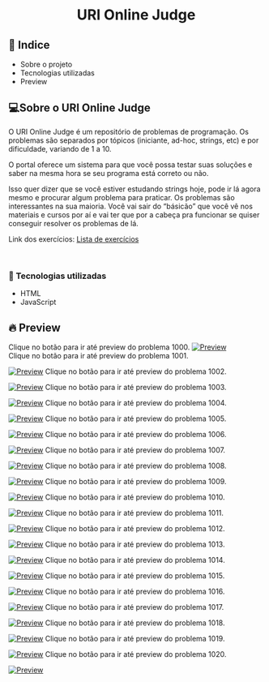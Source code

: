 <h1  align="center" >URI Online Judge</h1>


<h2>📕 Indice</h2>

<ul>
  <li>Sobre o projeto</li>
  <li>Tecnologias utilizadas</li>
  <li>Preview</li>
</ul>

<h2>💻Sobre o URI Online Judge </h2>

O URI Online Judge é um repositório de problemas de programação. Os problemas são separados por tópicos (iniciante, ad-hoc, strings, etc) e por dificuldade, variando de 1 a 10.

O portal oferece um sistema para que você possa testar suas soluções e saber na mesma hora se seu programa está correto ou não.

Isso quer dizer que se você estiver estudando strings hoje, pode ir lá agora mesmo e procurar algum problema para praticar. Os problemas são interessantes na sua maioria. Você vai sair do “básicão” que você vê nos materiais e cursos por aí e vai ter que por a cabeça pra funcionar se quiser conseguir resolver os problemas de lá.

Link dos exercícios:
<a href="https://www.urionlinejudge.com.br/judge/pt/problems/index/1">Lista de exercícios</a>

&nbsp;&nbsp;&nbsp; 

<h3>🚀 Tecnologias utilizadas</h3>

<ul>
  <li>HTML</li>
  <li>JavaScript</li>
</ul>

<h2>🔥 Preview </h2>

Clique no botão para ir até preview do problema 1000. 
[![Preview](https://vercel.com/button)](https://samuelgoulart.github.io/Projetos-com-JavaScript/URI/1000/index.html)
Clique no botão para ir até preview do problema 1001. 

[![Preview](https://vercel.com/button)](https://samuelgoulart.github.io/Projetos-com-JavaScript/URI/1001/index.html)
Clique no botão para ir até preview do problema 1002. 

[![Preview](https://vercel.com/button)](https://samuelgoulart.github.io/Projetos-com-JavaScript/URI/1002/index.html)
Clique no botão para ir até preview do problema 1003. 

[![Preview](https://vercel.com/button)](https://samuelgoulart.github.io/Projetos-com-JavaScript/URI/1003/index.html)
Clique no botão para ir até preview do problema 1004. 

[![Preview](https://vercel.com/button)](https://samuelgoulart.github.io/Projetos-com-JavaScript/URI/1004/index.html)
Clique no botão para ir até preview do problema 1005.

[![Preview](https://vercel.com/button)](https://samuelgoulart.github.io/Projetos-com-JavaScript/URI/1005/index.html)
Clique no botão para ir até preview do problema 1006.

[![Preview](https://vercel.com/button)](https://samuelgoulart.github.io/Projetos-com-JavaScript/URI/1006/index.html)
Clique no botão para ir até preview do problema 1007.

[![Preview](https://vercel.com/button)](https://samuelgoulart.github.io/Projetos-com-JavaScript/URI/1007/index.html)
Clique no botão para ir até preview do problema 1008. 

[![Preview](https://vercel.com/button)](https://samuelgoulart.github.io/Projetos-com-JavaScript/URI/1008/index.html)
Clique no botão para ir até preview do problema 1009.

[![Preview](https://vercel.com/button)](https://samuelgoulart.github.io/Projetos-com-JavaScript/URI/1009/index.html)
Clique no botão para ir até preview do problema 1010.

[![Preview](https://vercel.com/button)](https://samuelgoulart.github.io/Projetos-com-JavaScript/URI/1010/index.html)
Clique no botão para ir até preview do problema 1011.

[![Preview](https://vercel.com/button)](https://samuelgoulart.github.io/Projetos-com-JavaScript/URI/1011/index.html)
Clique no botão para ir até preview do problema 1012.

[![Preview](https://vercel.com/button)](https://samuelgoulart.github.io/Projetos-com-JavaScript/URI/1012/index.html)
Clique no botão para ir até preview do problema 1013.

[![Preview](https://vercel.com/button)](https://samuelgoulart.github.io/Projetos-com-JavaScript/URI/1013/index.html)
Clique no botão para ir até preview do problema 1014.

[![Preview](https://vercel.com/button)](https://samuelgoulart.github.io/Projetos-com-JavaScript/URI/1014/index.html)
Clique no botão para ir até preview do problema 1015.

[![Preview](https://vercel.com/button)](https://samuelgoulart.github.io/Projetos-com-JavaScript/URI/1015/index.html)
Clique no botão para ir até preview do problema 1016.

[![Preview](https://vercel.com/button)](https://samuelgoulart.github.io/Projetos-com-JavaScript/URI/1016/index.html)
Clique no botão para ir até preview do problema 1017. 

[![Preview](https://vercel.com/button)](https://samuelgoulart.github.io/Projetos-com-JavaScript/URI/1017/index.html)
Clique no botão para ir até preview do problema 1018.

[![Preview](https://vercel.com/button)](https://samuelgoulart.github.io/Projetos-com-JavaScript/URI/1018/index.html)
Clique no botão para ir até preview do problema 1019.

[![Preview](https://vercel.com/button)](https://samuelgoulart.github.io/Projetos-com-JavaScript/URI/1019/index.html)
Clique no botão para ir até preview do problema 1020.

[![Preview](https://vercel.com/button)](https://samuelgoulart.github.io/Projetos-com-JavaScript/URI/1020/index.html)



